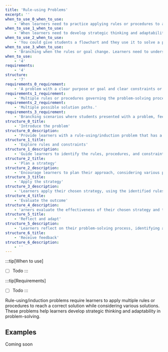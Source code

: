 ```yaml
---
title: 'Rule-using Problems'
excerpt: ''
when_to_use_0_when_to_use:
    - 'When learners need to practice applying rules or procedures to achieve a clear goal, but with multiple possible solution paths and clear constraints.  '
when_to_use_1_when_to_use:
    - 'When learners need to develop strategic thinking and adaptability in problem-solving.  '
when_to_use_2_when_to_use:
    - 'You could give students a flowchart and they use it to solve a problem (ex. checklists in operating rooms). '
when_to_use_3_when_to_use:
    - 'Branching when the rules or goal change. Learners need to understand the steps or process but prepared to pivot and then get back to the rules. '
when_to_use:
    - '4'
requirements:
    - '4'
structure:
    - '7'
requirements_0_requirement:
    - 'A problem with a clear purpose or goal and clear constraints or procedures'
requirements_1_requirement:
    - 'Multiple rules or procedures governing the problem-solving process'
requirements_2_requirement:
    - 'Multiple possible solution paths.'
requirements_3_requirement:
    - 'Branching scenarios where students presented with a problem, feedback on their decisions along the way, they get to the right answer, but with guidance. '
structure_0_title:
    - 'Introduce the problem'
structure_0_description:
    - 'Provide learners with a rule-using/induction problem that has a clear goal with clear constraints and multiple solution paths.  '
structure_1_title:
    - 'Explore rules and constraints'
structure_1_description:
    - 'Guide learners to identify the rules, procedures, and constraints governing the problem.  '
structure_2_title:
    - 'Plan a strategy'
structure_2_description:
    - 'Encourage learners to plan their approach, considering various possible solution paths.  '
structure_3_title:
    - 'Apply the strategy'
structure_3_description:
    - 'Learners apply their chosen strategy, using the identified rules and procedures to solve the problem. Learners know if they deviate how they get back. '
structure_4_title:
    - 'Evaluate the outcome'
structure_4_description:
    - 'arners evaluate the effectiveness of their chosen strategy and the quality of their solution.   '
structure_5_title:
    - 'Reflect and adapt'
structure_5_description:
    - 'Learners reflect on their problem-solving process, identifying areas for improvement and considering alternative strategies.  '
structure_6_title:
    - 'Receive feedback'
structure_6_description:
    - ''
---
```


:::tip[When to use]

- [ ] Todo
:::

:::tip[Requirements]

- [ ] Todo
:::

Rule-using/induction problems require learners to apply multiple rules or procedures to reach a correct solution while considering various solutions. These problems help learners develop strategic thinking and adaptability in problem-solving.

## Examples

Coming soon
